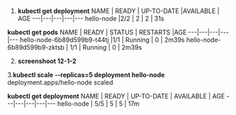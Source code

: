 1. **kubectl get deployment**
NAME      |   READY  | UP-TO-DATE   |AVAILABLE | AGE
---|---|---|---|---
hello-node   |2/2 |    2      |      2 |         31s


**kubectl get pods**
NAME        |                  READY |  STATUS  |  RESTARTS   |AGE
---|---|---|---|---
hello-node-6b89d599b9-t44tj   |1/1   |  Running |  0      |    2m39s
hello-node-6b89d599b9-zktsb  | 1/1    | Running  | 0       |   2m39s


2. **screenshoot 12-1-2**

3.**kubectl scale --replicas=5 deployment hello-node**
deployment.apps/hello-node scaled

**kubectl get deployment**
NAME  |      READY |  UP-TO-DATE  | AVAILABLE  | AGE
---|---|---|---|---
hello-node  | 5/5    | 5     |       5    |       17m
